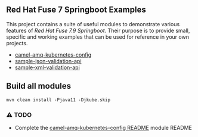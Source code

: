 ## Red Hat Fuse 7 Springboot Examples

This project contains a suite of useful modules to demonstrate various features of _Red Hat Fuse 7.9 Springboot_.
Their purpose is to provide small, specific and working examples that can be used for reference in your own projects.
* [camel-amq-kubernetes-config](camel-amq-kubernetes-config)
* [sample-json-validation-api](sample-json-validation-api)
* [sample-xml-validation-api](sample-xml-validation-api)

## Build all modules

```
mvn clean install -Pjava11 -Djkube.skip
```

### :warning: TODO
* Complete the [camel-amq-kubernetes-config README](camel-amq-kubernetes-config/README.md) module README
